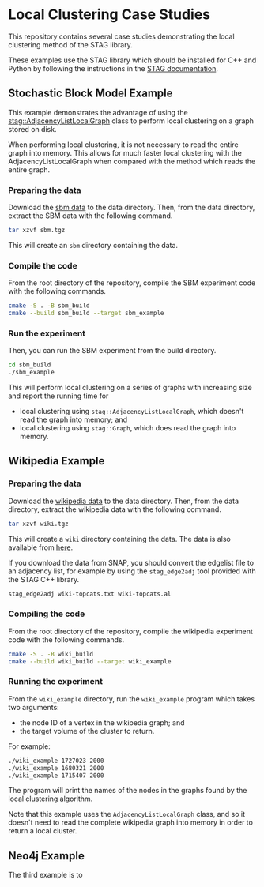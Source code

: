 # Local Clustering Case Studies
This repository contains several case studies demonstrating the local clustering
method of the STAG library.

These examples use the STAG library which should be installed for C++ and Python
by following the instructions in the
[STAG documentation](https://staglibrary.io/docs/cpp/).

## Stochastic Block Model Example
This example demonstrates the advantage of using the
[stag::AdjacencyListLocalGraph](https://staglibrary.io/docs/cpp/classstag_1_1AdjacencyListLocalGraph.html)
class to perform local clustering on a graph stored on disk.

When performing local clustering, it is not necessary to read the entire graph
into memory.
This allows for much faster local clustering with the AdjacencyListLocalGraph
when compared with the method which reads the entire graph.

### Preparing the data
Download the [sbm data](https://github.com/staglibrary/local-clustering-case-study/releases/download/v1.0/sbm.tgz)
to the data directory.
Then, from the data directory, extract the SBM data with the following command.

```bash
tar xzvf sbm.tgz
```

This will create an `sbm` directory containing the data.

### Compile the code
From the root directory of the repository, compile the SBM experiment code with
the following commands.

```bash
cmake -S . -B sbm_build
cmake --build sbm_build --target sbm_example
```

### Run the experiment
Then, you can run the SBM experiment from the build directory.

```bash
cd sbm_build
./sbm_example
```

This will perform local clustering on a series of graphs with increasing size
and report the running time for
* local clustering using `stag::AdjacencyListLocalGraph`, which doesn't read the 
graph into memory; and
* local clustering using `stag::Graph`, which does read the graph into memory.

## Wikipedia Example

### Preparing the data
Download the [wikipedia data](https://github.com/staglibrary/local-clustering-case-study/releases/download/v1.0/wiki.tgz) to the data directory.
Then, from the data directory, extract the wikipedia data with the following command.

```bash
tar xzvf wiki.tgz
```

This will create a `wiki` directory containing the data.
The data is also available from [here](http://snap.stanford.edu/data/wiki-topcats.html).

If you download the data from SNAP, you should convert the edgelist file to
an adjacency list, for example by using the `stag_edge2adj` tool provided with
the STAG C++ library.

```bash
stag_edge2adj wiki-topcats.txt wiki-topcats.al
```

### Compiling the code
From the root directory of the repository, compile the wikipedia experiment code with
the following commands.

```bash
cmake -S . -B wiki_build
cmake --build wiki_build --target wiki_example
```

### Running the experiment
From the `wiki_example` directory, run the `wiki_example` program which takes
two arguments:

* the node ID of a vertex in the wikipedia graph; and
* the target volume of the cluster to return.

For example:
```bash
./wiki_example 1727023 2000
./wiki_example 1680321 2000
./wiki_example 1715407 2000
```

The program will print the names of the nodes in the graphs found by the
local clustering algorithm.

Note that this example uses the `AdjacencyListLocalGraph` class, and so it
doesn't need to read the complete wikipedia graph into memory in order
to return a local cluster.

## Neo4j Example

The third example is to 
